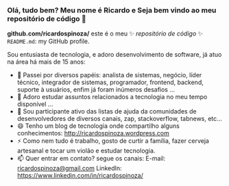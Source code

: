 ### Olá, tudo bem? Meu nome é Ricardo e Seja bem vindo ao meu repositório de código 👋

**github.com/ricardospinoza/** este é o meu ✨ _repositório de código_ ✨  `README.md`: my GitHub profile.

Sou entusiasta de tecnologia, e adoro desenvolvimento de software, já atuo na área há mais de 15 anos:

- 🔭 Passei por diversos papéis: analista de sistemas, negócio, líder técnico, integrador de sistemas, programador, frontend, backend, suporte à usuários, enfim já foram inúmeros desafios ...
- 🌱 Adoro estudar assuntos relacionados a tecnologia no meu tempo disponível ...
- 👯 Sou participante ativo das listas de ajuda da comunidades de desenvolvedores de diversos canais, zap, stackoverflow, tabnews, etc...
- 😄 Tenho um blog de tecnologia onde compartilho alguns conhecimentos: http://ricardospinoza.wordpress.com
- ⚡ Como nem tudo é trabalho, gosto de curtir a família, fazer cerveja artesanal e tocar um violão e estudar tecnologia.
- 📫 Quer entrar em contato? segue os canais:
        E-mail: ricardospinoza@gmail.com
        LinkedIn: https://www.linkedin.com/in/ricardospinoza/        
